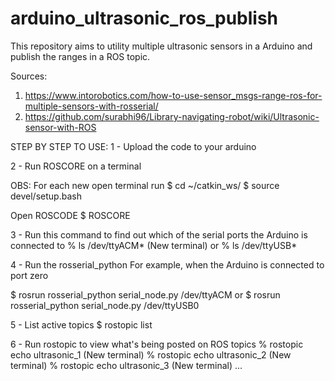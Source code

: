 # arduino_ultrasonic_ros_publish
This repository aims to utility multiple ultrasonic sensors in a Arduino and publish the ranges in a ROS topic.

Sources:
1) https://www.intorobotics.com/how-to-use-sensor_msgs-range-ros-for-multiple-sensors-with-rosserial/
2) https://github.com/surabhi96/Library-navigating-robot/wiki/Ultrasonic-sensor-with-ROS

STEP BY STEP TO USE:
1 - Upload the code to your arduino


2 - Run ROSCORE on a terminal

  OBS: For each new open terminal run
    $ cd ~/catkin_ws/
    $ source devel/setup.bash
  
  Open ROSCODE
  $ ROSCORE


3 - Run this command to find out which of the serial ports the Arduino is connected to
  % ls /dev/ttyACM* (New terminal)
  or
  % ls /dev/ttyUSB*


4 - Run the rosserial_python
For example, when the Arduino is connected to port zero

  $ rosrun rosserial_python serial_node.py /dev/ttyACM
  or
  $ rosrun rosserial_python serial_node.py /dev/ttyUSB0


5 - List active topics
  $ rostopic list


6 - Run rostopic to view what's being posted on ROS topics
  % rostopic echo ultrasonic_1 (New terminal)
  % rostopic echo ultrasonic_2 (New terminal)
  % rostopic echo ultrasonic_3 (New terminal)
  ...
